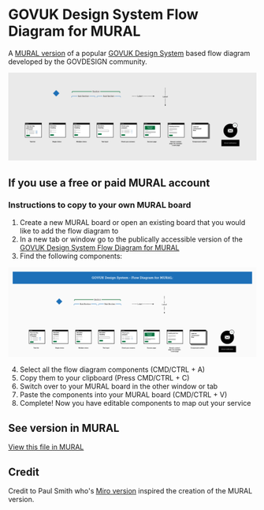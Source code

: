 # GOVUK Design System Flow Diagram for MURAL
A [MURAL version](https://app.mural.co/t/digitalhmrc9032/m/digitalhmrc9032/1660126757244/a18e7737b3a8c9b507dd02e5cafcb73e660ddaf5?sender=u88f21b544bf2ceb924a42629) of a popular [GOVUK Design System](https://gov.uk/design-system) based flow diagram developed by the GOVDESIGN community.

![Preview screenshot of the MURAL file](mural-preview.png)

## If you use a free or paid MURAL account

### Instructions to copy to your own MURAL board

1. Create a new MURAL board or open an existing board that you would like to add the flow diagram to
2. In a new tab or window go to the publically accessible version of the [GOVUK Design System Flow Diagram for MURAL](https://app.mural.co/t/digitalhmrc9032/m/digitalhmrc9032/1660126757244/a18e7737b3a8c9b507dd02e5cafcb73e660ddaf5?sender=u88f21b544bf2ceb924a42629)
3. Find the following components:

![The components to copy from](mural-component-example.png)

4. Select all the flow diagram components (CMD/CTRL + A)
5. Copy them to your clipboard (Press CMD/CTRL + C)
6. Switch over to your MURAL board in the other window or tab
7. Paste the components into your MURAL board (CMD/CTRL + V)
8. Complete! Now you have editable components to map out your service

## See version in MURAL

[View this file in MURAL](https://app.mural.co/t/digitalhmrc9032/m/digitalhmrc9032/1660126757244/a18e7737b3a8c9b507dd02e5cafcb73e660ddaf5?sender=u88f21b544bf2ceb924a42629)

## Credit

Credit to Paul Smith who's [Miro version](https://github.com/paulmsmith/govuk-designsystem-flow-diagram-miro) inspired the creation of the MURAL version.
